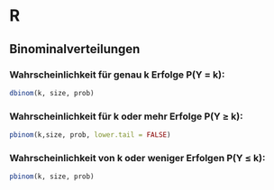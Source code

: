 # R

## Binominalverteilungen

### Wahrscheinlichkeit für genau k Erfolge P(Y = k):

```r
dbinom(k, size, prob)
```

### Wahrscheinlichkeit für k oder mehr Erfolge P(Y ≥ k):

```r
pbinom(k,size, prob, lower.tail = FALSE)
```

### Wahrscheinlichkeit von k oder weniger Erfolgen P(Y ≤ k):

```r
pbinom(k, size, prob)
```
